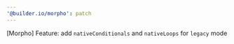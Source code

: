 ```yaml
---
'@builder.io/morpho': patch
---
```


[Morpho] Feature: add `nativeConditionals` and `nativeLoops` for `legacy` mode
